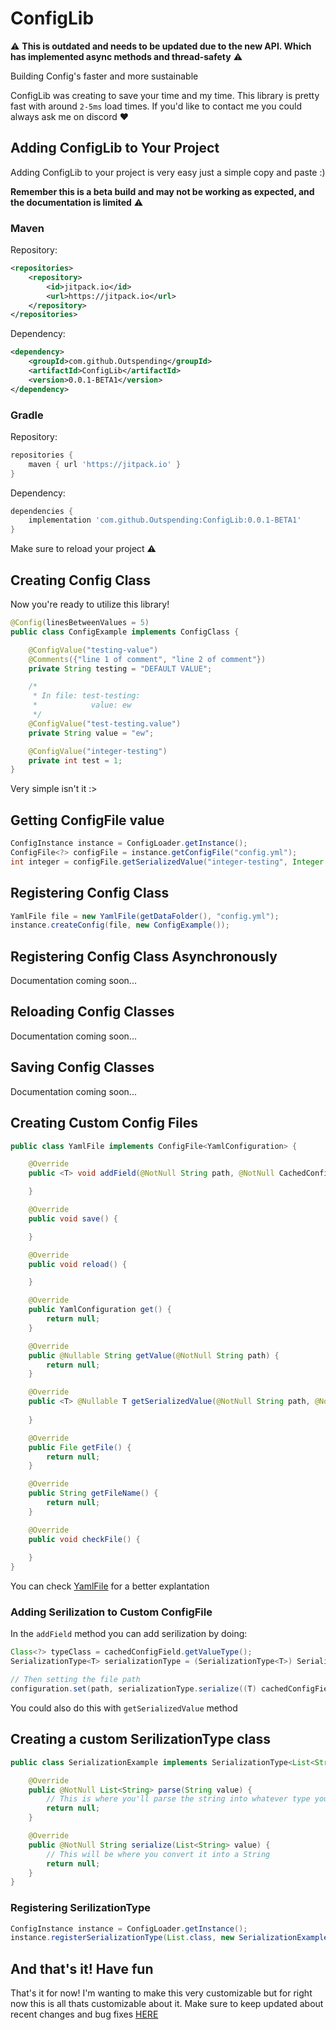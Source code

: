 # ConfigLib
:warning: **This is outdated and needs to be updated due to the new API. Which has implemented async methods and thread-safety** :warning:

Building Config's faster and more sustainable

ConfigLib was creating to save your time and my time. This library is pretty fast with around `2-5ms` load times.
If you'd like to contact me you could always ask me on discord ❤️

## Adding ConfigLib to Your Project
Adding ConfigLib to your project is very easy just a simple copy and paste :)

**Remember this is a beta build and may not be working as expected, and the documentation is limited** :warning:
### Maven
Repository:
```xml
<repositories>
    <repository>
        <id>jitpack.io</id>
        <url>https://jitpack.io</url>
    </repository>
</repositories>
```

Dependency:
```xml
<dependency>
    <groupId>com.github.Outspending</groupId>
    <artifactId>ConfigLib</artifactId>
    <version>0.0.1-BETA1</version>
</dependency>
```
### Gradle
Repository:
```gradle
repositories {
    maven { url 'https://jitpack.io' }
}
```

Dependency:
```gradle
dependencies {
    implementation 'com.github.Outspending:ConfigLib:0.0.1-BETA1'
}
```
Make sure to reload your project ⚠️

## Creating Config Class
Now you're ready to utilize this library!
```java
@Config(linesBetweenValues = 5)
public class ConfigExample implements ConfigClass {

    @ConfigValue("testing-value")
    @Comments({"line 1 of comment", "line 2 of comment"})
    private String testing = "DEFAULT VALUE";

    /*
     * In file: test-testing:
     *            value: ew
     */
    @ConfigValue("test-testing.value")
    private String value = "ew";

    @ConfigValue("integer-testing")
    private int test = 1;
}
```
Very simple isn't it :>
## Getting ConfigFile value
```java
ConfigInstance instance = ConfigLoader.getInstance();
ConfigFile<?> configFile = instance.getConfigFile("config.yml");
int integer = configFile.getSerializedValue("integer-testing", Integer.class);
```
## Registering Config Class
```java
YamlFile file = new YamlFile(getDataFolder(), "config.yml");
instance.createConfig(file, new ConfigExample());
```
## Registering Config Class Asynchronously
Documentation coming soon...
## Reloading Config Classes
Documentation coming soon...
## Saving Config Classes
Documentation coming soon...
## Creating Custom Config Files
```java
public class YamlFile implements ConfigFile<YamlConfiguration> {

    @Override
    public <T> void addField(@NotNull String path, @NotNull CachedConfigField<?> cachedConfigField, @NotNull Class<T> Clazz) {

    }

    @Override
    public void save() {

    }

    @Override
    public void reload() {

    }

    @Override
    public YamlConfiguration get() {
        return null;
    }

    @Override
    public @Nullable String getValue(@NotNull String path) {
        return null;
    }

    @Override
    public <T> @Nullable T getSerializedValue(@NotNull String path, @NotNull Class<T> type) {
        
    }

    @Override
    public File getFile() {
        return null;
    }

    @Override
    public String getFileName() {
        return null;
    }

    @Override
    public void checkFile() {
        
    }
}
```
You can check [YamlFile](https://github.com/Outspending/ConfigLib/blob/main/src/main/java/me/outspending/configlib/files/YamlFile.java) for a better explantation
### Adding Serilization to Custom ConfigFile
In the `addField` method you can add serilization by doing:
```java
Class<?> typeClass = cachedConfigField.getValueType();
SerializationType<T> serializationType = (SerializationType<T>) SerializationHandler.getSerializationType(typeClass);

// Then setting the file path
configuration.set(path, serializationType.serialize((T) cachedConfigField.getValue()));
```
You could also do this with `getSerializedValue` method
## Creating a custom SerilizationType class
```java
public class SerializationExample implements SerializationType<List<String>> {

    @Override
    public @NotNull List<String> parse(String value) {
        // This is where you'll parse the string into whatever type you pick
        return null;
    }

    @Override
    public @NotNull String serialize(List<String> value) {
        // This will be where you convert it into a String
        return null;
    }
}
```
### Registering SerilizationType
```java
ConfigInstance instance = ConfigLoader.getInstance();
instance.registerSerializationType(List.class, new SerializationExample());
```
And that's it! Have fun
---

That's it for now! I'm wanting to make this very customizable but for right now this is all thats customizable about it. 
Make sure to keep updated about recent changes and bug fixes [HERE](https://github.com/Outspending/ConfigLib/releases)
